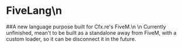 # FiveLang\n
##A new language purpose built for Cfx.re's FiveM.\n
\n
Currently unfinished, mean't to be built as a standalone away from FiveM, with a custom loader, so it can be disconnect it in the future.
